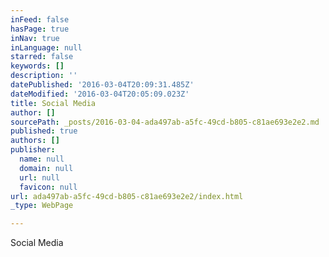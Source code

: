```yaml
---
inFeed: false
hasPage: true
inNav: true
inLanguage: null
starred: false
keywords: []
description: ''
datePublished: '2016-03-04T20:09:31.485Z'
dateModified: '2016-03-04T20:05:09.023Z'
title: Social Media
author: []
sourcePath: _posts/2016-03-04-ada497ab-a5fc-49cd-b805-c81ae693e2e2.md
published: true
authors: []
publisher:
  name: null
  domain: null
  url: null
  favicon: null
url: ada497ab-a5fc-49cd-b805-c81ae693e2e2/index.html
_type: WebPage

---
```

Social Media